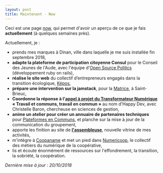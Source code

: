 ```yaml
---
layout: post
title: Maintenant - Now
---
```


Ceci est une page [now](https://nownownow.com/about), qui permet d'avoir un aperçu de ce que je fais **actuellement** (à quelques semaines près).

Actuellement, je :

- prends mes marques à Dinan, ville dans laquelle je me suis installée fin septembre 2018,
- **adapte la plateforme de participation citoyenne Consul** pour le Conseil des Jeunes de l'Aude, avec l'équipe d'[Open Source Politics](http://www.opensourcepolitics.eu/) (développement ruby on rails),
- **réalise le site web** du collectif d’entrepreneurs engagés dans la transition écologique, [Képos](https://transition-ecologique.org/2018/05/16/construction-de-kepos-journal-de-bord-1/),
- **prépare une intervention sur la jamstack**, pour la [Matrice](http://www.la-matrice.org/), à Saint-Brieuc,
- **Coordonne la réponse à l'[appel à projet du Transformateur Numérique](https://www.letransformateur.fr/appels-a-projets-thematiques/candidats-8e-appel-projets) « Travail et communs, travail en commun »** au nom d'Happy Dev, avec Christelle Baron, chercheuse en sciences de gestion,
- **anime un atelier pour créer un annuaire de partenaires techniques** pour [Plateformes en Communs](http://plateformes.coopdescommuns.org/), et planche sur la mise à jour de la communication du groupement,
- apporte les finition au site de **[l'assembleuse](https://www.lassembleuse.fr/)**, nouvelle vitrine de mes activités,
- m'intègre à [Coopaname](http://www.coopaname.coop/) et met un pied dans [Numericoop](https://colibris-wiki.org/NumeriCoop/wakka.php?wiki=OutilsUtilises), le collectif des métiers du numérique de la coopérative,
- lis et écoute énormément de ressources sur l'effondrement, la transition, la sobriété, la coopération.


*Dernière mise à jour : 20/10/2018*
